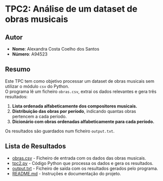# TPC2: Análise de um dataset de obras musicais

## Autor
 - **Nome**: Alexandra Costa Coelho dos Santos
 - **Número**: A94523


## Resumo  
Este TPC tem como objetivo processar um dataset de obras musicais sem utilizar o módulo `csv` do Python.  
O programa lê um ficheiro `obras.csv`, extrai os dados relevantes e gera três resultados:  

1. **Lista ordenada alfabeticamente dos compositores musicais.**  
2. **Distribuição das obras por período**, indicando quantas obras pertencem a cada período.  
3. **Dicionário com obras ordenadas alfabeticamente para cada período.**  

Os resultados são guardados num ficheiro `output.txt`.  

## Lista de Resultados  
- [obras.csv](./obras.csv) - Ficheiro de entrada com os dados das obras musicais.  
- [tpc2.py](./tpc2.py) - Código Python que processa os dados e gera os resultados.  
- [output.txt](./output.txt) - Ficheiro de saída com os resultados gerados pelo programa.  
- [README.md](./README.md) - Instruções e documentação do projeto.  